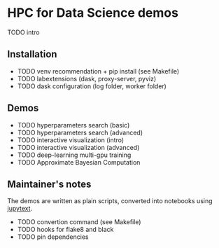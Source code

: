 # HPC for Data Science demos

TODO intro


## Installation

- TODO venv recommendation + pip install (see Makefile)
- TODO labextensions (dask, proxy-server, pyviz)
- TODO dask configuration (log folder, worker folder)


## Demos

- TODO hyperparameters search (basic)
- TODO hyperparameters search (advanced)
- TODO interactive visualization (intro)
- TODO interactive visualization (advanced)
- TODO deep-learning multi-gpu training
- TODO Approximate Bayesian Computation


## Maintainer's notes

The demos are written as plain scripts, converted into notebooks using
[jupytext](https://github.com/mwouts/jupytext).
- TODO convertion command (see Makefile)
- TODO hooks for flake8 and black
- TODO pin dependencies
